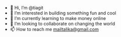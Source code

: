 - 👋 Hi, I’m @tiagit
- 👀 I’m interested in building something fun and cool
- 🌱 I’m currently learning to make money online
- 💞️ I’m looking to collaborate on changing the world
- 📫 How to reach me mailtalika@gmail.com

<!---
tiagit/tiagit is a ✨ special ✨ repository because its `README.md` (this file) appears on your GitHub profile.
You can click the Preview link to take a look at your changes.
--->
